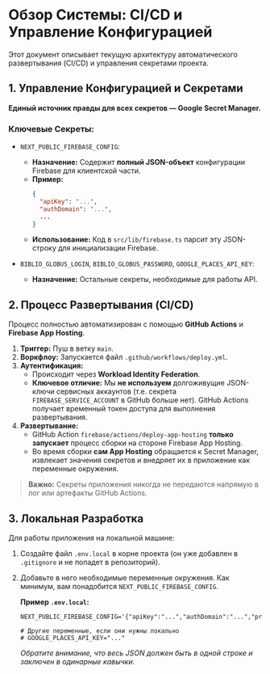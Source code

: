 # Обзор Системы: CI/CD и Управление Конфигурацией

Этот документ описывает текущую архитектуру автоматического развертывания (CI/CD) и управления секретами проекта.

## 1. Управление Конфигурацией и Секретами

**Единый источник правды для всех секретов — Google Secret Manager.**

### Ключевые Секреты:

*   `NEXT_PUBLIC_FIREBASE_CONFIG`:
    *   **Назначение:** Содержит **полный JSON-объект** конфигурации Firebase для клиентской части.
    *   **Пример:**
        ```json
        {
          "apiKey": "...",
          "authDomain": "...",
          ...
        }
        ```
    *   **Использование:** Код в `src/lib/firebase.ts` парсит эту JSON-строку для инициализации Firebase.

*   `BIBLIO_GLOBUS_LOGIN`, `BIBLIO_GLOBUS_PASSWORD`, `GOOGLE_PLACES_API_KEY`:
    *   **Назначение:** Остальные секреты, необходимые для работы API.

## 2. Процесс Развертывания (CI/CD)

Процесс полностью автоматизирован с помощью **GitHub Actions** и **Firebase App Hosting**.

1.  **Триггер:** Пуш в ветку `main`.
2.  **Воркфлоу:** Запускается файл `.github/workflows/deploy.yml`.
3.  **Аутентификация:**
    *   Происходит через **Workload Identity Federation**.
    *   **Ключевое отличие:** Мы **не используем** долгоживущие JSON-ключи сервисных аккаунтов (т.е. секрета `FIREBASE_SERVICE_ACCOUNT` в GitHub больше нет). GitHub Actions получает временный токен доступа для выполнения развертывания.
4.  **Развертывание:**
    *   GitHub Action `firebase/actions/deploy-app-hosting` **только запускает** процесс сборки на стороне Firebase App Hosting.
    *   Во время сборки **сам App Hosting** обращается к Secret Manager, извлекает значения секретов и внедряет их в приложение как переменные окружения.

> **Важно:** Секреты приложения никогда не передаются напрямую в лог или артефакты GitHub Actions.

## 3. Локальная Разработка

Для работы приложения на локальной машине:

1.  Создайте файл `.env.local` в корне проекта (он уже добавлен в `.gitignore` и не попадет в репозиторий).
2.  Добавьте в него необходимые переменные окружения. Как минимум, вам понадобится `NEXT_PUBLIC_FIREBASE_CONFIG`.

    **Пример `.env.local`:**
    ```
    NEXT_PUBLIC_FIREBASE_CONFIG='{"apiKey":"...","authDomain":"...","projectId":"...","storageBucket":"...","messagingSenderId":"...","appId":"..."}'
    
    # Другие переменные, если они нужны локально
    # GOOGLE_PLACES_API_KEY="..."
    ```
    *Обратите внимание, что весь JSON должен быть в одной строке и заключен в одинарные кавычки.*